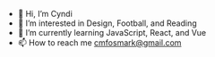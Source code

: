 - 👋 Hi, I’m Cyndi
- 👀 I’m interested in Design, Football, and Reading 
- 🌱 I’m currently learning JavaScript, React, and Vue
- 📫 How to reach me cmfosmark@gmail.com

<!---
CodingTrophyWife/CodingTrophyWife is a ✨ special ✨ repository because its `README.md` (this file) appears on your GitHub profile.
You can click the Preview link to take a look at your changes.
--->
